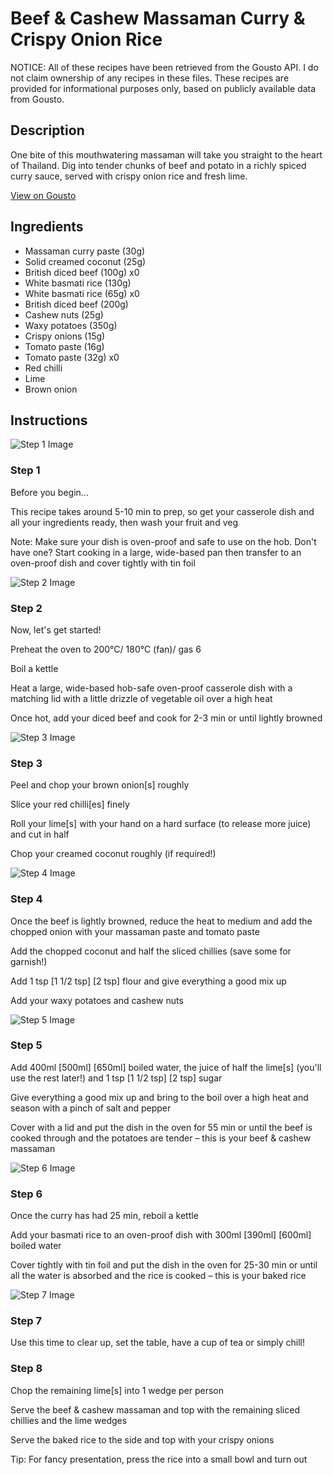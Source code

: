 # Beef & Cashew Massaman Curry & Crispy Onion Rice

NOTICE: All of these recipes have been retrieved from the Gousto API. I do not claim ownership of any recipes in these files. These recipes are provided for informational purposes only, based on publicly available data from Gousto.

## Description

One bite of this mouthwatering massaman will take you straight to the heart of Thailand. Dig into tender chunks of beef and potato in a richly spiced curry sauce, served with crispy onion rice and fresh lime. 


[View on Gousto](https://www.gousto.co.uk/recipes/cookbook/se-asia-beef-cashew-massaman-curry-crispy-onion-rice)

## Ingredients

- Massaman curry paste (30g)
- Solid creamed coconut (25g)
- British diced beef (100g) x0
- White basmati rice (130g)
- White basmati rice (65g) x0
- British diced beef (200g)
- Cashew nuts (25g)
- Waxy potatoes (350g)
- Crispy onions (15g)
- Tomato paste (16g)
- Tomato paste (32g) x0
- Red chilli
- Lime
- Brown onion

## Instructions

![Step 1 Image](https://production-media.gousto.co.uk/cms/recipe-step-image/step-1-1723809029970-x200.jpg)

### Step 1

Before you begin...

This recipe takes around 5-10 min to prep, so get your casserole dish and all your ingredients ready, then wash your fruit and veg

Note: Make sure your dish is oven-proof and safe to use on the hob. Don't have one? Start cooking in a large, wide-based pan then transfer to an oven-proof dish and cover tightly with tin foil

![Step 2 Image](https://production-media.gousto.co.uk/cms/recipe-step-image/step-2-1723809033418-x200.jpg)

### Step 2

Now, let's get started!

Preheat the oven to 200°C/ 180°C (fan)/ gas 6

Boil a kettle

Heat a large, wide-based hob-safe oven-proof casserole dish with a matching lid with a little drizzle of vegetable oil over a high heat

Once hot, add your diced beef and cook for 2-3 min or until lightly browned

![Step 3 Image](https://production-media.gousto.co.uk/cms/recipe-step-image/step-3-1723809041376-x200.jpg)

### Step 3

Peel and chop your brown onion[s] roughly

Slice your red chilli[es] finely

Roll your lime[s] with your hand on a hard surface (to release more juice) and cut in half

Chop your creamed coconut roughly (if required!)

![Step 4 Image](https://production-media.gousto.co.uk/cms/recipe-step-image/step-4-1723809049659-x200.jpg)

### Step 4

Once the beef is lightly browned, reduce the heat to medium and add the chopped onion with your massaman paste and tomato paste

Add the chopped coconut and half the sliced chillies (save some for garnish!)

Add 1 tsp <span class="text-purple">[1 1/2 tsp]</span> <span class="text-danger">[2 tsp]</span> flour and give everything a good mix up

Add your waxy potatoes and cashew nuts

![Step 5 Image](https://production-media.gousto.co.uk/cms/recipe-step-image/step-5-1723809108987-x200.jpg)

### Step 5

Add 400ml <span class="text-purple">[500ml]</span> <span class="text-danger">[650ml]</span> boiled water, the juice of half the lime[s] (you'll use the rest later!) and 1 tsp <span class="text-purple">[1 1/2 tsp]<span class="text-danger"> </span>[2 tsp] </span>sugar

Give everything a good mix up and bring to the boil over a high heat and season with a pinch of salt and pepper

Cover with a lid and put the dish in the oven for 55 min or until the beef is cooked through and the potatoes are tender – this is your beef & cashew massaman

![Step 6 Image](https://production-media.gousto.co.uk/cms/recipe-step-image/step-6-1723809114398-x200.jpg)

### Step 6

Once the curry has had 25 min, reboil a kettle

Add your basmati rice to an oven-proof dish with 300ml <span class="text-purple">[390ml]</span> <span class="text-danger">[600ml]</span> boiled water

Cover tightly with tin foil and put the dish in the oven for 25-30 min or until all the water is absorbed and the rice is cooked – this is your baked rice

![Step 7 Image](https://production-media.gousto.co.uk/cms/recipe-step-image/step-7-1723809155039-x200.jpg)

### Step 7

Use this time to clear up, set the table, have a cup of tea or simply chill!

### Step 8

Chop the remaining lime[s] into 1 wedge per person

Serve the beef & cashew massaman and top with the remaining sliced chillies and the lime wedges

Serve the baked rice to the side and top with your crispy onions

Tip: For fancy presentation, press the rice into a small bowl and turn out

